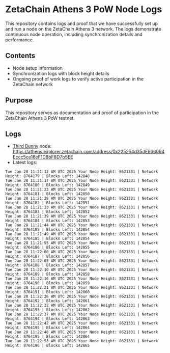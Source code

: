 # ZetaChain Athens 3 PoW Node Logs
This repository contains logs and proof that we have successfully set up and run a node on the ZetaChain Athens 3 network. The logs demonstrate continuous node operation, including synchronization details and performance.

## Contents
- Node setup information
- Synchronization logs with block height details
- Ongoing proof of work logs to verify active participation in the ZetaChain network

## Purpose
This repository serves as documentation and proof of participation in the ZetaChain Athens 3 PoW testnet.

## Logs

- [Third Bunny](https://thirdbunny.xyz/) node: https://athens.explorer.zetachain.com/address/0x225254d35dE666064Eccc5ce16eF1D8bF8D7b5EE
- Latest logs:
```
Tue Jan 28 11:21:12 AM UTC 2025 Your Node Height: 8621331 | Network Height: 8764179 | Blocks Left: 142848
Tue Jan 28 11:21:17 AM UTC 2025 Your Node Height: 8621331 | Network Height: 8764180 | Blocks Left: 142849
Tue Jan 28 11:21:23 AM UTC 2025 Your Node Height: 8621331 | Network Height: 8764181 | Blocks Left: 142850
Tue Jan 28 11:21:28 AM UTC 2025 Your Node Height: 8621331 | Network Height: 8764182 | Blocks Left: 142851
Tue Jan 28 11:21:33 AM UTC 2025 Your Node Height: 8621331 | Network Height: 8764183 | Blocks Left: 142852
Tue Jan 28 11:21:39 AM UTC 2025 Your Node Height: 8621331 | Network Height: 8764184 | Blocks Left: 142853
Tue Jan 28 11:21:44 AM UTC 2025 Your Node Height: 8621331 | Network Height: 8764185 | Blocks Left: 142854
Tue Jan 28 11:21:49 AM UTC 2025 Your Node Height: 8621331 | Network Height: 8764185 | Blocks Left: 142854
Tue Jan 28 11:21:55 AM UTC 2025 Your Node Height: 8621331 | Network Height: 8764186 | Blocks Left: 142855
Tue Jan 28 11:22:00 AM UTC 2025 Your Node Height: 8621331 | Network Height: 8764187 | Blocks Left: 142856
Tue Jan 28 11:22:05 AM UTC 2025 Your Node Height: 8621331 | Network Height: 8764188 | Blocks Left: 142857
Tue Jan 28 11:22:10 AM UTC 2025 Your Node Height: 8621331 | Network Height: 8764189 | Blocks Left: 142858
Tue Jan 28 11:22:16 AM UTC 2025 Your Node Height: 8621331 | Network Height: 8764190 | Blocks Left: 142859
Tue Jan 28 11:22:21 AM UTC 2025 Your Node Height: 8621331 | Network Height: 8764191 | Blocks Left: 142860
Tue Jan 28 11:22:26 AM UTC 2025 Your Node Height: 8621331 | Network Height: 8764192 | Blocks Left: 142861
Tue Jan 28 11:22:32 AM UTC 2025 Your Node Height: 8621331 | Network Height: 8764193 | Blocks Left: 142862
Tue Jan 28 11:22:37 AM UTC 2025 Your Node Height: 8621331 | Network Height: 8764194 | Blocks Left: 142863
Tue Jan 28 11:22:42 AM UTC 2025 Your Node Height: 8621331 | Network Height: 8764195 | Blocks Left: 142864
Tue Jan 28 11:22:48 AM UTC 2025 Your Node Height: 8621331 | Network Height: 8764195 | Blocks Left: 142864
Tue Jan 28 11:22:53 AM UTC 2025 Your Node Height: 8621331 | Network Height: 8764196 | Blocks Left: 142865
```
